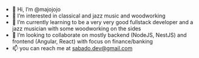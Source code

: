 - 👋 Hi, I’m @majojojo
- 👀 I’m interested in classical and jazz music and woodworking
- 🌱 I’m currently learning to be a very very good fullstack developer and a jazz musician with some woodworking on the sides
- 💞️ I’m looking to collaborate on mostly backend (NodeJS, NestJS) and frontend (Angular, React) with focus on finance/banking
- 📫 you can reach me at sabado.dev@gmail.com

<!---
majojojo/majojojo is a ✨ special ✨ repository because its `README.md` (this file) appears on your GitHub profile.
You can click the Preview link to take a look at your changes.
--->
